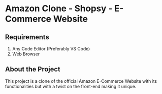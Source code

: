 # Amazon Clone - Shopsy - E-Commerce Website
 ## Requirements
  1. Any Code Editor (Preferably VS Code)
  2. Web Browser  


## About the Project
This project is a clone of the official Amazon E-Commerce Website with its functionalities but with a twist on the front-end making it unique.


